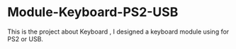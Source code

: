 # Module-Keyboard-PS2-USB
This is the project about Keyboard , I designed a keyboard module using for PS2 or USB. 
